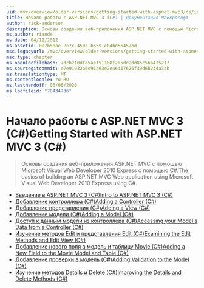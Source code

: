 ```yaml
---
uid: mvc/overview/older-versions/getting-started-with-aspnet-mvc3/cs/index
title: Начало работы с ASP.NET MVC 3 (C#) | Документация Майкрософт
author: rick-anderson
description: Основы создания веб-приложения ASP.NET MVC с помощью Microsoft Visual Web Developer 2010 Express с помощью C#.
ms.author: riande
ms.date: 04/12/2012
ms.assetid: 807b50ae-2e7c-450c-b559-e04bd56457bd
msc.legacyurl: /mvc/overview/older-versions/getting-started-with-aspnet-mvc3/cs
msc.type: chapter
ms.openlocfilehash: 7dcb210dfa5aef51188f2a5dd2dd85c56a475217
ms.sourcegitcommit: e7e91932a6e91a63e2e46417626f39d6b244a3ab
ms.translationtype: MT
ms.contentlocale: ru-RU
ms.lasthandoff: 03/06/2020
ms.locfileid: "78434736"
---
```

# <a name="getting-started-with-aspnet-mvc-3-c"></a><span data-ttu-id="3c8ea-103">Начало работы с ASP.NET MVC 3 (C#)</span><span class="sxs-lookup"><span data-stu-id="3c8ea-103">Getting Started with ASP.NET MVC 3 (C#)</span></span>

> <span data-ttu-id="3c8ea-104">Основы создания веб-приложения ASP.NET MVC с помощью Microsoft Visual Web Developer 2010 Express с помощью C#.</span><span class="sxs-lookup"><span data-stu-id="3c8ea-104">The basics of building an ASP.NET MVC Web application using Microsoft Visual Web Developer 2010 Express using C#.</span></span>

- [<span data-ttu-id="3c8ea-105">Введение в ASP.NET MVC 3 (C#)</span><span class="sxs-lookup"><span data-stu-id="3c8ea-105">Intro to ASP.NET MVC 3 (C#)</span></span>](intro-to-aspnet-mvc-3.md)
- [<span data-ttu-id="3c8ea-106">Добавление контроллера (C#)</span><span class="sxs-lookup"><span data-stu-id="3c8ea-106">Adding a Controller (C#)</span></span>](adding-a-controller.md)
- [<span data-ttu-id="3c8ea-107">Добавление представления (C#)</span><span class="sxs-lookup"><span data-stu-id="3c8ea-107">Adding a View (C#)</span></span>](adding-a-view.md)
- [<span data-ttu-id="3c8ea-108">Добавление модели (C#)</span><span class="sxs-lookup"><span data-stu-id="3c8ea-108">Adding a Model (C#)</span></span>](adding-a-model.md)
- [<span data-ttu-id="3c8ea-109">Доступ к данным модели из контроллера (C#)</span><span class="sxs-lookup"><span data-stu-id="3c8ea-109">Accessing your Model's Data from a Controller (C#)</span></span>](accessing-your-models-data-from-a-controller.md)
- [<span data-ttu-id="3c8ea-110">Изучение методов Edit и представления Edit (C#)</span><span class="sxs-lookup"><span data-stu-id="3c8ea-110">Examining the Edit Methods and Edit View (C#)</span></span>](examining-the-edit-methods-and-edit-view.md)
- [<span data-ttu-id="3c8ea-111">Добавление нового поля в модель и таблицу Movie (C#)</span><span class="sxs-lookup"><span data-stu-id="3c8ea-111">Adding a New Field to the Movie Model and Table (C#)</span></span>](adding-a-new-field.md)
- [<span data-ttu-id="3c8ea-112">Добавление проверки в модель (C#)</span><span class="sxs-lookup"><span data-stu-id="3c8ea-112">Adding Validation to the Model (C#)</span></span>](adding-validation-to-the-model.md)
- [<span data-ttu-id="3c8ea-113">Изучение методов Details и Delete (C#)</span><span class="sxs-lookup"><span data-stu-id="3c8ea-113">Improving the Details and Delete Methods (C#)</span></span>](improving-the-details-and-delete-methods.md)
